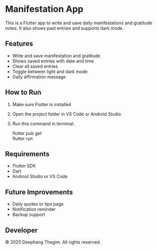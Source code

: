 # Manifestation App

This is a Flutter app to write and save daily manifestations and gratitude notes. It also shows past entries and supports dark mode.

## Features

- Write and save manifestation and gratitude
- Shows saved entries with date and time
- Clear all saved entries
- Toggle between light and dark mode
- Daily affirmation message

## How to Run

1. Make sure Flutter is installed
2. Open the project folder in VS Code or Android Studio
3. Run this command in terminal:

   flutter pub get  
   flutter run

## Requirements

- Flutter SDK
- Dart
- Android Studio or VS Code

## Future Improvements

- Daily quotes or tips page
- Notification reminder
- Backup support

## Developer

© 2025 Deephang Thegim. All rights reserved.
